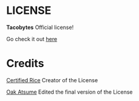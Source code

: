 # LICENSE

**Tacobytes** Official license!

Go check it out [here](https://github.com/Team-Tacobyte/LICENSE/blob/main/LICENSE.md)

# Credits
[Certified Rice](https://github.com/CertifiedRice) Creator of the License 

[Oak Atsume](https://github.com/OakAtsume) Edited the final version of the License
